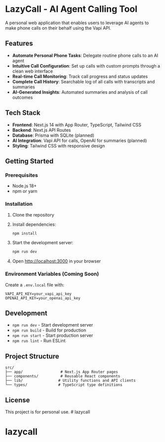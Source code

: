 # LazyCall - AI Agent Calling Tool

A personal web application that enables users to leverage AI agents to make phone calls on their behalf using the Vapi API.

## Features

- **Automate Personal Phone Tasks**: Delegate routine phone calls to an AI agent
- **Intuitive Call Configuration**: Set up calls with custom prompts through a clean web interface
- **Real-time Call Monitoring**: Track call progress and status updates
- **Complete Call History**: Searchable log of all calls with transcripts and summaries
- **AI-Generated Insights**: Automated summaries and analysis of call outcomes

## Tech Stack

- **Frontend**: Next.js 14 with App Router, TypeScript, Tailwind CSS
- **Backend**: Next.js API Routes
- **Database**: Prisma with SQLite (planned)
- **AI Integration**: Vapi API for calls, OpenAI for summaries (planned)
- **Styling**: Tailwind CSS with responsive design

## Getting Started

### Prerequisites

- Node.js 18+ 
- npm or yarn

### Installation

1. Clone the repository
2. Install dependencies:
   ```bash
   npm install
   ```

3. Start the development server:
   ```bash
   npm run dev
   ```

4. Open [http://localhost:3000](http://localhost:3000) in your browser

### Environment Variables (Coming Soon)

Create a `.env.local` file with:
```
VAPI_API_KEY=your_vapi_api_key
OPENAI_API_KEY=your_openai_api_key
```

## Development

- `npm run dev` - Start development server
- `npm run build` - Build for production
- `npm run start` - Start production server
- `npm run lint` - Run ESLint

## Project Structure

```
src/
├── app/                 # Next.js App Router pages
├── components/          # Reusable React components
├── lib/                # Utility functions and API clients
└── types/              # TypeScript type definitions
```

## License

This project is for personal use. # lazycall
# lazycall
